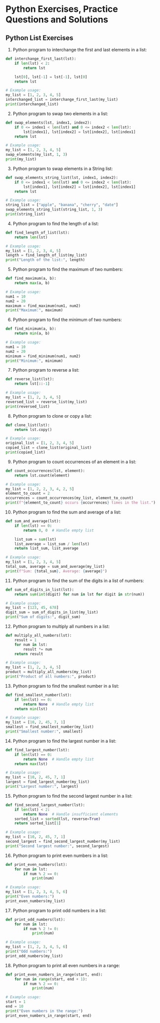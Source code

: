 # Python Exercises, Practice Questions and Solutions

## Python List Exercises

1. Python program to interchange the first and last elements in a list:

```python
def interchange_first_last(lst):
    if len(lst) < 2:
        return lst

    lst[0], lst[-1] = lst[-1], lst[0]
    return lst

# Example usage:
my_list = [1, 2, 3, 4, 5]
interchanged_list = interchange_first_last(my_list)
print(interchanged_list)
```

2. Python program to swap two elements in a list:

```python
def swap_elements(lst, index1, index2):
    if 0 <= index1 < len(lst) and 0 <= index2 < len(lst):
        lst[index1], lst[index2] = lst[index2], lst[index1]
    return lst

# Example usage:
my_list = [1, 2, 3, 4, 5]
swap_elements(my_list, 1, 3)
print(my_list)
```

3. Python program to swap elements in a String list:

```python
def swap_elements_string_list(lst, index1, index2):
    if 0 <= index1 < len(lst) and 0 <= index2 < len(lst):
        lst[index1], lst[index2] = lst[index2], lst[index1]
    return lst

# Example usage:
string_list = ["apple", "banana", "cherry", "date"]
swap_elements_string_list(string_list, 1, 3)
print(string_list)
```

4. Python program to find the length of a list:

```python
def find_length_of_list(lst):
    return len(lst)

# Example usage:
my_list = [1, 2, 3, 4, 5]
length = find_length_of_list(my_list)
print("Length of the list:", length)
```

5. Python program to find the maximum of two numbers:

```python
def find_maximum(a, b):
    return max(a, b)

# Example usage:
num1 = 10
num2 = 20
maximum = find_maximum(num1, num2)
print("Maximum:", maximum)
```

6. Python program to find the minimum of two numbers:

```python
def find_minimum(a, b):
    return min(a, b)

# Example usage:
num1 = 10
num2 = 20
minimum = find_minimum(num1, num2)
print("Minimum:", minimum)
```

7. Python program to reverse a list:

```python
def reverse_list(lst):
    return lst[::-1]

# Example usage:
my_list = [1, 2, 3, 4, 5]
reversed_list = reverse_list(my_list)
print(reversed_list)
```

8. Python program to clone or copy a list:

```python
def clone_list(lst):
    return lst.copy()

# Example usage:
original_list = [1, 2, 3, 4, 5]
copied_list = clone_list(original_list)
print(copied_list)
```

9. Python program to count occurrences of an element in a list:

```python
def count_occurrences(lst, element):
    return lst.count(element)

# Example usage:
my_list = [1, 2, 2, 3, 4, 2, 5]
element_to_count = 2
occurrences = count_occurrences(my_list, element_to_count)
print(f"{element_to_count} occurs {occurrences} times in the list.")
```

10. Python program to find the sum and average of a list:

```python
def sum_and_average(lst):
    if len(lst) == 0:
        return 0, 0  # Handle empty list

    list_sum = sum(lst)
    list_average = list_sum / len(lst)
    return list_sum, list_average

# Example usage:
my_list = [1, 2, 3, 4, 5]
total_sum, average = sum_and_average(my_list)
print(f"Sum: {total_sum}, Average: {average}")
```

11. Python program to find the sum of the digits in a list of numbers:

```python
def sum_of_digits_in_list(lst):
    return sum(int(digit) for num in lst for digit in str(num))

# Example usage:
my_list = [123, 45, 678]
digit_sum = sum_of_digits_in_list(my_list)
print("Sum of digits:", digit_sum)
```

12. Python program to multiply all numbers in a list:

```python
def multiply_all_numbers(lst):
    result = 1
    for num in lst:
        result *= num
    return result

# Example usage:
my_list = [1, 2, 3, 4, 5]
product = multiply_all_numbers(my_list)
print("Product of all numbers:", product)
```

13. Python program to find the smallest number in a list:

```python
def find_smallest_number(lst):
    if len(lst) == 0:
        return None  # Handle empty list
    return min(lst)

# Example usage:
my_list = [10, 2, 45, 7, 1]
smallest = find_smallest_number(my_list)
print("Smallest number:", smallest)
```

14. Python program to find the largest number in a list:

```python
def find_largest_number(lst):
    if len(lst) == 0:
        return None  # Handle empty list
    return max(lst)

# Example usage:
my_list = [10, 2, 45, 7, 1]
largest = find_largest_number(my_list)
print("Largest number:", largest)
```

15. Python program to find the second largest number in a list:

```python
def find_second_largest_number(lst):
    if len(lst) < 2:
        return None  # Handle insufficient elements
    sorted_list = sorted(lst, reverse=True)
    return sorted_list[1]

# Example usage:
my_list = [10, 2, 45, 7, 1]
second_largest = find_second_largest_number(my_list)
print("Second largest number:", second_largest)
```

16. Python program to print even numbers in a list:

```python
def print_even_numbers(lst):
    for num in lst:
        if num % 2 == 0:
            print(num)

# Example usage:
my_list = [1, 2, 3, 4, 5, 6]
print("Even numbers:")
print_even_numbers(my_list)
```

17. Python program to print odd numbers in a list:

```python
def print_odd_numbers(lst):
    for num in lst:
        if num % 2 != 0:
            print(num)

# Example usage:
my_list = [1, 2, 3, 4, 5, 6]
print("Odd numbers:")
print_odd_numbers(my_list)
```

18. Python program to print all even numbers in a range:

```python
def print_even_numbers_in_range(start, end):
    for num in range(start, end + 1):
        if num % 2 == 0:
            print(num)

# Example usage:
start = 1
end = 10
print("Even numbers in the range:")
print_even_numbers_in_range(start, end)
```

